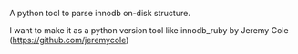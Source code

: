 A python tool to parse innodb on-disk structure.

I want to make it as a python version tool like innodb_ruby by Jeremy Cole (https://github.com/jeremycole)


